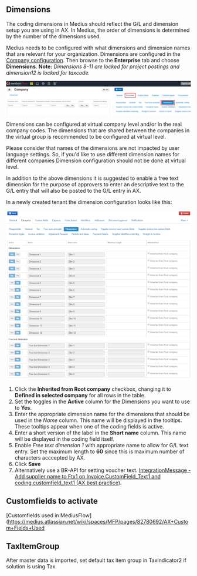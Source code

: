 ## Dimensions

The coding dimensions in Medius should reflect the G/L and dimension setup you are using in AX. In Medius, the order of dimensions is determined by the number of the dimensions used.

Medius needs to be configured with what dimensions and dimension names that are relevant for your organization. 
Dimensions are configured in the [Company configuration](https://cloud.mediusflow.com/$TenantNameQA/#/Administration/Medius.Core.Entities.Company/). Then browse to the **Enterprise** tab and choose **Dimensions**.
**Note:** *Dimensions 8-11 are locked for project postings and dimension12 is locked for taxcode.*

![](../../images/BrowseToDimensions.png)

Dimensions can be configured at virtual company level and/or in the real company codes. The dimensions that are shared between the companies in the virtual group is recommended to be configured at virtual level. 

Please consider that names of the dimensions are not impacted by user language settings. So, if you'd like to use different dimension names for different companies Dimension configuration should not be done at virtual level.

In addition to the above dimensions it is suggested to enable a free text dimension for the purpose of approvers to enter an descriptive text to the G/L entry that will also be posted to the G/L entry in AX.

In a newly created tenant the dimension configuration looks like this:

![](../../images/DimensionsDefaultSetup.png)

1. Click the **Inherited from Root company** checkbox, changing it to **Defined in selected company** for all rows in the table.
2. Set the toggles in the **Active** column for the Dimensions you want to use to **Yes**.
3. Enter the appropriate dimension name for the dimensions that should be used in the *Name* column. This name will be displayed in the tooltips. These tooltips appear when one of the coding fields is active. 
4. Enter a short version of the label in the **Short name** column. This name will be displayed in the coding field itself.
5. Enable *Free text dimension 1* with appropriate name to allow for G/L text entry. Set the maximum length to **60** since this is maximum number of characters acccepted by AX. 
6. Click **Save**
7. Alternatively use a BR-API for setting voucher text. [IntegrationMessage - Add supplier name to Ftx1 on Invoice.CustomField_Text1 and coding.customfield_text1 (AX best practice)](https://medius.atlassian.net/wiki/spaces/MC/pages/82777546/Frequently+used+API+based+BRs).

## Customfields to activate
[Customfields used in MediusFlow](https://medius.atlassian.net/wiki/spaces/MFP/pages/82780692/AX+Custom+Fields+Used

## TaxItemGroup
After master data is imported, set default tax item group in TaxIndicator2 if solution is using Tax.
